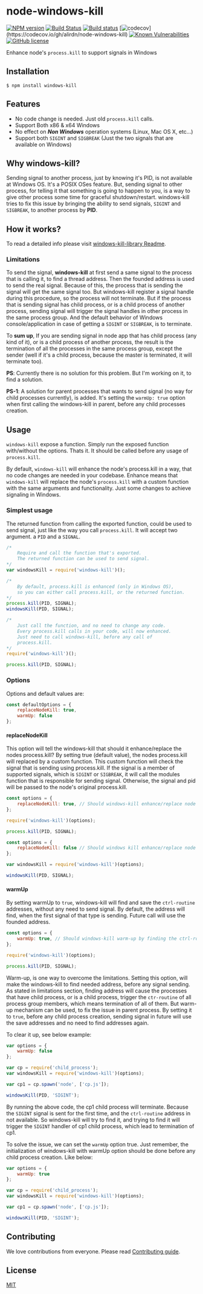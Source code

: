 # node-windows-kill
[![NPM version](https://img.shields.io/npm/v/windows-kill.svg)](https://www.npmjs.com/package/windows-kill) [![Build Status](https://travis-ci.org/alirdn/node-windows-kill.svg?branch=master)](https://travis-ci.org/alirdn/node-windows-kill) [![Build status](https://ci.appveyor.com/api/projects/status/ckerpyyjyuxyoija?svg=true)](https://ci.appveyor.com/project/alirdn/node-windows-kill) [![codecov](https://codecov.io/gh/alirdn/node-windows-kill/branch/master/graph/badge.svg?)](https://codecov.io/gh/alirdn/node-windows-kill) [![Known Vulnerabilities](https://snyk.io/test/github/alirdn/node-windows-kill/badge.svg?targetFile=package.json)](https://snyk.io/test/github/alirdn/node-windows-kill?targetFile=package.json) [![GitHub license](https://img.shields.io/github/license/alirdn/node-windows-kill.svg)](https://github.com/alirdn/node-windows-kill/blob/master/LICENSE)

Enhance node's ```process.kill``` to support signals in Windows

## Installation
```
$ npm install windows-kill
```

## Features
* No code change is needed. Just old ```process.kill``` calls.
* Support Both x86 & x64 Windows
* No effect on ***Non Windows*** operation systems (Linux, Mac OS X, etc...)
* Support both ```SIGINT``` and ```SIGBREAK``` (Just the two signals that are available on Windows)

## Why windows-kill?
Sending signal to another process, just by knowing it's PID, is not available at Windows OS. It's a POSIX OSes feature. But, sending signal to other process, for telling it that something is going to happen to you, is a way to give other process some time for graceful shutdown/restart. windows-kill tries to fix this issue by bringing the ability to send signals, ```SIGINT``` and ```SIGBREAK```, to another process by **PID**.

## How it works?
To read a detailed info please visit [windows-kill-library Readme](https://github.com/alirdn/windows-kill/tree/master/windows-kill-library#how-it-works).

### Limitations
To send the signal, **windows-kill** at first send a same signal to the process that is calling it, to find a thread address. Then the founded address is used to send the real signal. Because of this, the process that is sending the signal will get the same signal too. But windows-kill register a signal handle during this procedure, so the process will not terminate. But if the process that is sending signal has child process, or is a child process of another process, sending signal will trigger the signal handles in other process in the same process group. And the default behavior of Windows console/application in case of getting a ```SIGINT``` or ```SIGBREAK```, is to terminate.

To **sum up**, If you are sending signal in node app that has child process (any kind of it), or is a child process of another process, the result is the termination of all the processes in the same process group, except the sender (well if it's a child process, because the master is terminated, it will terminate too).

**PS**: Currently there is no solution for this problem. But I'm working on it, to find a solution.

**PS-1**: A solution for parent processes that wants to send signal (no way for child processes currently), is added. It's setting the ```warmUp: true``` option when first calling the windows-kill in parent, before any child processes creation.

## Usage
```windows-kill``` expose a function. Simply run the exposed function with/without the options. Thats it. It should be called before any usage of ```process.kill```.

By default, ```windows-kill``` will enhance the node's process.kill in a way, that no code changes are needed in your codebase. Enhance means that ```windows-kill``` will replace the node's ```process.kill``` with a custom function with the same arguments and functionality. Just some changes to achieve signaling in Windows.

### Simplest usage
The returned function from calling the exported function, could be used to send signal, just like the way you call ```process.kill```. It will accept two argument. a ```PID``` and a ```SIGNAL```.

```javascript
/*
    Require and call the function that's exported.
    The returned function can be used to send signal.
*/
var windowsKill = require('windows-kill')();

/*
    By default, process.kill is enhanced (only in Windows OS),
    so you can either call process.kill, or the returned function.
*/
process.kill(PID, SIGNAL);
windowsKill(PID, SIGNAL);
```

```javascript
/*
    Just call the function, and no need to change any code.
    Every process.kill calls in your code, will now enhanced.
    Just need to call windows-kill, before any call of
    process.kill.
*/
require('windows-kill')();

process.kill(PID, SIGNAL);
```

### Options
Options and default values are:

```javascript
const defaultOptions = {
    replaceNodeKill: true,
    warmUp: false
};
```

#### replaceNodeKill
This option will tell the windows-kill that should it enhance/replace the nodes process.kill? By setting true (default value), the nodes process.kill will replaced by a custom function. This custom function will check the signal that is sending using process.kill. If the signal is a member of supported signals, which is ```SIGINT``` or ```SIGBREAK```, it will call the modules function that is responsible for sending signal. Otherwise, the signal and pid will be passed to the node's original process.kill.

```javascript
const options = {
    replaceNodeKill: true, // Should windows-kill enhance/replace node's process.kill? Default: true
};

require('windows-kill')(options);

process.kill(PID, SIGNAL);
```

```javascript
const options = {
    replaceNodeKill: false // Should windows kill enhance/replace node's process.kill. Default: true
};

var windowsKill = require('windows-kill')(options);

windowsKill(PID, SIGNAL);
```

#### warmUp
By setting warmUp to ```true```, windows-kill will find and save the ```ctrl-routine``` addresses, without any need to send signal. By default, the address will find, when the first signal of that type is sending. Future call will use the founded address.

```javascript
const options = {
    warmUp: true, // Should windows-kill warm-up by finding the ctrl-routines addresses? Default: false
};

require('windows-kill')(options);

process.kill(PID, SIGNAL);
```

Warm-up, is one way to overcome the limitations. Setting this option, will make the windows-kill to find needed address, before any signal sending. As stated in limitations section, finding address will cause the processes that have child process, or is a child process, trigger the ```ctr-routine``` of all process group members, which means termination of all of them. But warm-up mechanism can be used, to fix the issue in parent process. By setting it to ```true```, before any child process creation, sending signal in future will use the save addresses and no need to find addresses again.

To clear it up, see below example:

```javascript
var options = {
    warmUp: false
};

var cp = require('child_process');
var windowsKill = require('windows-kill')(options);

var cp1 = cp.spawn('node', ['cp.js']);

windowsKill(PID, 'SIGINT');
```

By running the above code, the cp1 child process will terminate. Because the ```SIGINT``` signal is sent for the first time, and the ```ctrl-routine``` address in not available. So windows-kill will try to find it, and trying to find it will trigger the ```SIGINT``` handler of cp1 child process, which lead to termination of cp1.

To solve the issue, we can set the ```warmUp``` option true. Just remember, the initialization of windows-kill with warmUp option should be done before any child process creation. Like below:

```javascript
var options = {
    warmUp: true
};

var cp = require('child_process');
var windowsKill = require('windows-kill')(options);

var cp1 = cp.spawn('node', ['cp.js']);

windowsKill(PID, 'SIGINT');
```

## Contributing
We love contributions from everyone. Please read [Contributing guide](https://github.com/alirdn/node-windows-kill/blob/master/CONTRIBUTING.md).

## License
[MIT](https://github.com/alirdn/node-windows-kill/blob/master/LICENSE)
